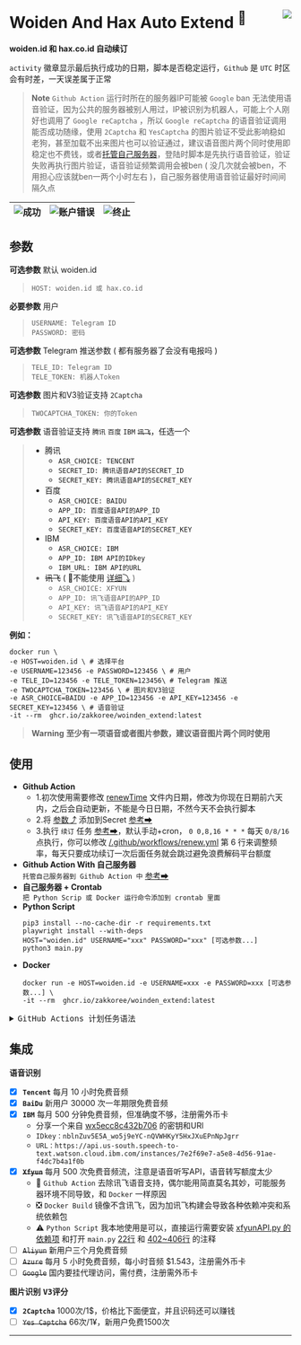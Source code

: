 
# Woiden And Hax Auto Extend <sup>💯</sup>  <img align="right" src="https://img.shields.io/badge/2022.11.25-activity-success"/>

**woiden.id 和 hax.co.id 自动续订**    

`activity` 徽章显示最后执行成功的日期，脚本是否稳定运行，`Github` 是 `UTC` 时区会有时差，一天误差属于正常

> **Note** `Github Action` 运行时所在的服务器IP可能被 `Google` ban 无法使用语音验证，因为公共的服务器被别人用过，IP被识别为机器人，可能上个人刚好也调用了 `Google reCaptcha` ，所以 `Google reCaptcha` 的语音验证调用能否成功随缘，使用 `2Captcha` 和 `YesCaptcha` 的图片验证不受此影响稳如老狗，甚至加载不出来图片也可以验证通过，建议语音图片两个同时使用即稳定也不费钱，或者[托管自己服务器](https://docs.github.com/cn/actions/hosting-your-own-runners/about-self-hosted-runners)，登陆时脚本是先执行语音验证，验证失败再执行图片验证，语音验证频繁调用会被ben ( 没几次就会被ben，不用担心应该就ben一两个小时左右 )，自己服务器使用语音验证最好时间间隔久点

| ![成功](https://cdn.jsdelivr.net/gh/Zakkoree/FileDrive@main/images/picgo/2022/11/25/21-09-52-07e5c9-321ebc964e7c5daa5ca2057679a61d41-20221125210952.png "成功") | ![账户错误](https://cdn.jsdelivr.net/gh/Zakkoree/FileDrive@main/images/picgo/2022/11/25/23-48-16-f0cb04-2b6f4dfe72d24111df35310b81144e4b-20221125234815.png "账户错误") | ![终止](https://cdn.jsdelivr.net/gh/Zakkoree/FileDrive@main/images/picgo/2022/11/25/23-25-26-ec97d6-8efc47f259b881b1c49fb71e840a6207-20221125232525.png "终止") 
|  ----  | ----  | ----  |

## 参数 <a id='01' />

<kbd>**可选参数**</kbd> 默认 woiden.id
> `HOST: woiden.id 或 hax.co.id`</br>

<kbd>**必要参数**</kbd> 用户
> `USERNAME: Telegram ID`</br>
> `PASSWORD: 密码`

<kbd>**可选参数**</kbd> Telegram 推送参数 ( 都有服务器了会没有电报吗 )
> `TELE_ID: Telegram ID`</br>
> `TELE_TOKEN: 机器人Token`</br>

<kbd>**可选参数**</kbd> 图片和V3验证支持 `2Captcha`
> `TWOCAPTCHA_TOKEN: 你的Token`</br>

<kbd>**可选参数**</kbd> 语音验证支持 `腾讯` `百度` `IBM` ~~`讯飞`~~，任选一个
> - 腾讯</br>
>     - `ASR_CHOICE: TENCENT`
>     - `SECRET_ID: 腾讯语音API的SECRET_ID`</br>
>     - `SECRET_KEY: 腾讯语音API的SECRET_KEY`</br>
> - 百度</br>
>     - `ASR_CHOICE: BAIDU`
>     - `APP_ID: 百度语音API的APP_ID`</br>
>     - `API_KEY: 百度语音API的API_KEY`</br>
>     - `SECRET_KEY: 百度语音API的SECRET_KEY`</br>
> - IBM</br>
>     - `ASR_CHOICE: IBM`
>     - `APP_ID: IBM API的IDkey`</br>
>     - `IBM_URL: IBM API的URL`</br>
> - ~~讯飞~~ ( 🚫不能使用 [详细⤵](#001) )</br>
>     - `ASR_CHOICE: XFYUN`
>     - `APP_ID: 讯飞语音API的APP_ID`</br>
>     - `API_KEY: 讯飞语音API的API_KEY`</br>
>     - `SECRET_KEY: 讯飞语音API的SECRET_KEY`</br>

**例如：** 
```shell
docker run \
-e HOST=woiden.id \ # 选择平台
-e USERNAME=123456 -e PASSWORD=123456 \ # 用户
-e TELE_ID=123456 -e TELE_TOKEN=123456\ # Telegram 推送
-e TWOCAPTCHA_TOKEN=123456 \ # 图片和V3验证
-e ASR_CHOICE=BAIDU -e APP_ID=123456 -e API_KEY=123456 -e SECRET_KEY=123456 \ # 语音验证
-it --rm  ghcr.io/zakkoree/woinden_extend:latest
```

>  **Warning** **至少有一项语音或者图片参数，建议语音图片两个同时使用**

## 使用

- **Github Action**
  - 1.初次使用需要修改 [renewTime](https://github.com/Zakkoree/woiden_extend/blob/main/renewTime#L1) 文件内日期，修改为你现在日期前六天内，之后会自动更新，不能是今日日期，不然今天不会执行脚本
  - 2.将 [参数⤴](#01) 添加到Secret [参考➡](https://docs.github.com/cn/actions/security-guides/encrypted-secrets#creating-encrypted-secrets-for-a-repository)
  - 3.执行 `续订` 任务 [参考➡](https://docs.github.com/cn/actions/managing-workflow-runs/manually-running-a-workflow#running-a-workflow)，默认手动+cron， `0 0,8,16 * * *` 每天 `0/8/16` 点执行，你可以修改 [/.github/workflows/renew.yml](https://github.com/Zakkoree/woiden_extend/blob/main/.github/workflows/renew.yml#L6) 第 6 行来调整频率，每天只要成功续订一次后面任务就会跳过避免浪费解码平台额度
- **Github Action With 自己服务器**</br>
  `托管自己服务器到 Github Action 中` [参考➡](https://docs.github.com/cn/actions/hosting-your-own-runners/about-self-hosted-runners)
- **自己服务器 + Crontab**</br>
  `把 Python Scrip 或 Docker 运行命令添加到 crontab 里面`
- **Python Script**
  ```shell
  pip3 install --no-cache-dir -r requirements.txt
  playwright install --with-deps
  HOST="woiden.id" USERNAME="xxx" PASSWORD="xxx" [可选参数...]
  python3 main.py
  ```
- **Docker**</br>
  ```shell
  docker run -e HOST=woiden.id -e USERNAME=xxx -e PASSWORD=xxx [可选参数...] \
  -it --rm  ghcr.io/zakkoree/woinden_extend:latest
  ```


<details>
 <summary><kbd>GitHub Actions 计划任务语法</kbd></summary>
    
---
    
计划任务语法有 5 个字段，中间用空格分隔，每个字段代表一个时间单位。</br>

```plain
┌───────────── 分钟 (0 - 59)
│ ┌───────────── 小时 (0 - 23)
│ │ ┌───────────── 日 (1 - 31)
│ │ │ ┌───────────── 月 (1 - 12 或 JAN-DEC)
│ │ │ │ ┌───────────── 星期 (0 - 6 或 SUN-SAT)
│ │ │ │ │
│ │ │ │ │
│ │ │ │ │
* * * * *
```

每个时间字段的含义：

|符号   | 描述        | 举例                                        |
| ----- | -----------| -------------------------------------------|
| `*`   | 任意值      | `* * * * *` 每天每小时每分钟                  |
| `,`   | 值分隔符    | `1,3,4,7 * * * *` 每小时的 1 3 4 7 分钟       |
| `-`   | 范围       | `1-6 * * * *` 每小时的 1-6 分钟               |
| `/`   | 每         | `*/15 * * * *` 每隔 15 分钟                  |

**注**：由于 GitHub Actions 的限制，如果设置为 `* * * * *` 实际的执行频率为每 5 分执行一次。

***

</details>


## 集成<a id='1' />
<kbd>**语音识别**</kbd>
- [x] **`Tencent`** 每月 10 小时免费音频
- [x] **`BaiDu`** 新用户 30000 次一年期限免费音频
- [x] **`IBM`** 每月 500 分钟免费音频，但准确度不够，注册需外币卡</br>
    - 分享一个来自 [wx5ecc8c432b706](https://blog.51cto.com/u_14825502) 的密钥和URl</br>
    - `IDkey：nblnZuv5E5A_wo5j9eYC-nQVWHKyY5HxJXuEPnNpJgrr`</br>
    - `URL：https://api.us-south.speech-to-text.watson.cloud.ibm.com/instances/7e2f69e7-a5e8-4d56-91ae-f4dc7b4a1f0b`
- [x] ~~**`Xfyun`**~~ 每月 500 次免费音频流，注意是语音听写API，语音转写额度太少</br><a id='001' />
    - 🚫 `Github Action` 去除讯飞语音支持，偶尔能用简直莫名其妙，可能服务器环境不同导致，和 `Docker` 一样原因</br>
    - ❎ `Docker Build` 镜像不含讯飞，因为加讯飞构建会导致各种依赖冲突和系统依赖包</br>
    - ⚠ `Python Script` 我本地使用是可以，直接运行需要安装 [xfyunAPI.py 的依赖项](https://github.com/Zakkoree/woiden_extend/blob/main/xfyunAPI.py#L4-L10) 和打开 `main.py` [22行](https://github.com/Zakkoree/woiden_extend/blob/main/main.py#L22) 和 [402~406行](https://github.com/Zakkoree/woiden_extend/blob/main/main.py#L402-L406) 的注释
- [ ] ~~`Aliyun`~~ 新用户三个月免费音频
- [ ] ~~`Azure`~~ 每月 5 小时免费音频，每小时音频 $1.543，注册需外币卡
- [ ] ~~`Google`~~ 国内要挂代理访问，需付费，注册需外币卡

<kbd>**图片识别**</kbd>  <kbd>**V3评分**</kbd>
- [x] **`2Captcha`** 1000次/1$，价格比下面便宜，并且识码还可以赚钱
- [ ] ~~`Yes Captcha`~~ 66次/1¥，新用户免费1500次

---
